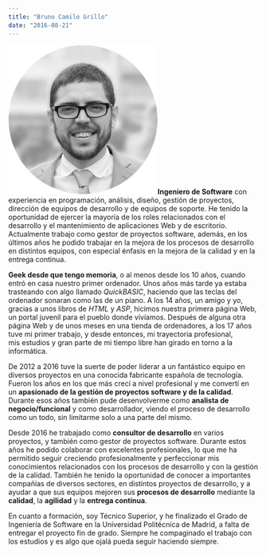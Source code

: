 ```yaml
---
title: "Bruno Camilo Grillo"
date: "2016-08-21"
---
```


![Bruno Camilo Grillo](images/Foto_Perfil_C-2-300x300.jpg)**Ingeniero de Software** con experiencia en programación, análisis, diseño, gestión de proyectos, dirección de equipos de desarrollo y de equipos de soporte. He tenido la oportunidad de ejercer la mayoría de los roles relacionados con el desarrollo y el mantenimiento de aplicaciones Web y de escritorio. Actualmente trabajo como gestor de proyectos software, además, en los últimos años he podido trabajar en la mejora de los procesos de desarrollo en distintos equipos, con especial énfasis en la mejora de la calidad y en la entrega continua.

**Geek desde que tengo memoria**, o al menos desde los 10 años, cuando entró en casa nuestro primer ordenador. Unos años más tarde ya estaba trasteando con algo llamado _QuickBASIC_, haciendo que las teclas del ordenador sonaran como las de un piano. A los 14 años, un amigo y yo, gracias a unos libros de _HTML_ y _ASP_, hicimos nuestra primera página Web, un portal juvenil para el pueblo donde vivíamos. Después de alguna otra página Web y de unos meses en una tienda de ordenadores, a los 17 años tuve mi primer trabajo, y desde entonces, mi trayectoria profesional, mis estudios y gran parte de mi tiempo libre han girado en torno a la informática.

De 2012 a 2016 tuve la suerte de poder liderar a un fantástico equipo en diversos proyectos en una conocida fabricante española de tecnología. Fueron los años en los que más crecí a nivel profesional y me convertí en un **apasionado de la gestión de proyectos software y de la calidad**. Durante esos años también pude desenvolverme como **analista de negocio/funcional** y como desarrollador, viendo el proceso de desarrollo como un todo, sin limitarme solo a una parte del mismo.

Desde 2016 he trabajado como **consultor de desarrollo** en varios proyectos, y también como gestor de proyectos software. Durante estos años he podido colaborar con excelentes profesionales, lo que me ha permitido seguir creciendo profesionalmente y perfeccionar mis conocimientos relacionados con los procesos de desarrollo y con la gestión de la calidad. También he tenido la oportunidad de conocer a importantes compañías de diversos sectores, en distintos proyectos de desarrollo, y a ayudar a que sus equipos mejoren sus **procesos de desarrollo** mediante la **calidad**, la **agilidad** y la **entrega continua**.

En cuanto a formación, soy Técnico Superior, y he finalizado el Grado de Ingeniería de Software en la Universidad Politécnica de Madrid, a falta de entregar el proyecto fin de grado. Siempre he compaginado el trabajo con los estudios y es algo que ojalá pueda seguir haciendo siempre.

[](/blog/author/bcgrillo/feed) [](https://twitter.com/bcgrillo) [](https://linkedin.com/in/bcgrillo)
